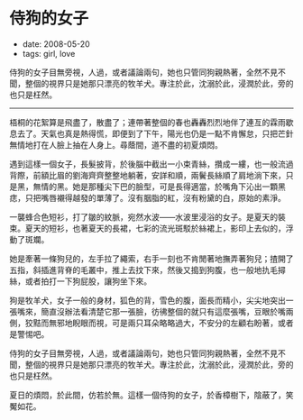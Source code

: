 # 侍狗的女子

- date: 2008-05-20
- tags: girl, love

侍狗的女子目無旁視，人過，或者議論兩句，她也只管同狗親熱著，全然不見不聞，整個的視界只是她那只漂亮的牧羊犬。專注於此，沈溺於此，浸潤於此，旁的也只是枉然。

------------

梧桐的花絮算是飛盡了，散盡了；連帶著整個的春也轟轟烈烈地伴了連亙的霖雨歇息去了。天氣也真是熱得慌，即便到了下午，陽光也仍是一點不肯懈怠，只把芒針無情地打在人臉上抽在人身上。尋蔭間，道不盡的初夏煩悶。

遇到這樣一個女子，長髮披背，於後腦中截出一小束青絲，攢成一縷，也一般流過背際，前額比眉的劉海齊齊整整地躺著，安詳和順，兩鬢長絲順了肩地淌下來，只是黑，無情的黑。她是那種尖下巴的臉型，可是長得適當，於嘴角下沁出一顆黑痣，只把嘴唇襯得越發的單薄了。沒有胭脂的紅，沒有粉黛的白，原始的素淨。

一襲蜂合色短衫，打了皺的紋脈，宛然水波——水波里浸浴的女子。是夏天的裝束。夏天的短衫，也著夏天的長裙，七彩的流光斑駁於絲裙上，影印上去似的，浮動了斑斕。

她是牽著一條狗兒的，左手拉了繩索，右手一刻也不肯閒著地撫弄著狗兒；揸開了五指，斜插進背脊的毛叢中，推上去抆下來，然後又搗到狗腹，也一般地扏毛撏絲，或者拍打一下狗屁股，讓狗坐下來。

狗是牧羊犬，女子一般的身材，狐色的背，雪色的腹，面長而精小，尖尖地突出一張嘴來，簡直沒辦法看清楚它那一張臉，彷彿整個的就只有這麼張嘴，豆眼於嘴兩側，狡黠而無邪地睨眼而視，可是兩只耳朵略略過大，不安分的左顧右盼著，或者是警惕吧。

侍狗的女子目無旁視，人過，或者議論兩句，她也只管同狗親熱著，全然不見不聞，整個的視界只是她那只漂亮的牧羊犬。專注於此，沈溺於此，浸潤於此，旁的也只是枉然。

夏日的煩悶，於此間，仿若於無。這樣一個侍狗的女子，於香樟樹下，陰蔽了，笑魘如花。
